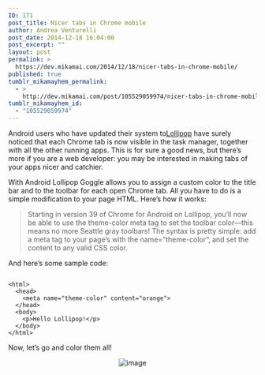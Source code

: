 ```yaml
---
ID: 171
post_title: Nicer tabs in Chrome mobile
author: Andrea Venturelli
post_date: 2014-12-18 16:04:00
post_excerpt: ""
layout: post
permalink: >
  https://dev.mikamai.com/2014/12/18/nicer-tabs-in-chrome-mobile/
published: true
tumblr_mikamayhem_permalink:
  - >
    http://dev.mikamai.com/post/105529059974/nicer-tabs-in-chrome-mobile
tumblr_mikamayhem_id:
  - "105529059974"
---
```

Android users who have updated their system to<a href="http://www.android.com/versions/lollipop-5-0/">Lollipop</a> have surely noticed that each Chrome tab is now visible in the task manager, together with all the other running apps.
This is for sure a good news, but there’s more if you are a web developer: you may be interested in making tabs of your apps nicer and catchier.

<!--more-->

With Android Lollipop Goggle allows you to assign a custom color to the title bar and to the toolbar for each open Chrome tab. All you have to do is a simple modification to your page HTML. Here’s how it works:
<blockquote>
<div>Starting in version 39 of Chrome for Android on Lollipop, you’ll now be able to use the theme-color meta tag to set the toolbar color—this means no more Seattle gray toolbars! The syntax is pretty simple: add a meta tag to your page’s with the name=”theme-color”, and set the content to any valid CSS color.</div></blockquote>
And here’s some sample code:
<pre><code> 
&lt;html&gt;
  &lt;head&gt; 
    &lt;meta name="theme-color" content="orange"&gt; 
  &lt;/head&gt; 
  &lt;body&gt; 
    &lt;p&gt;Hello Lollipop!&lt;/p&gt; 
  &lt;/body&gt; 
&lt;/html&gt;</code></pre>
Now, let’s go and color them all!
<p align="center"><img class="aligncenter" src="http://68.media.tumblr.com/ac6cca72a4a806f9d3e988514acb5854/tumblr_inline_ngqhtf2QPZ1r9vg8d.png" alt="image" /></p>